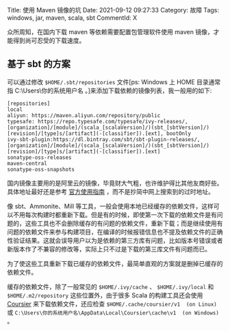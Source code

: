 Title: 使用 Maven 镜像的坑
Date: 2021-09-12 09:27:33
Category: 故障
Tags: windows, jar, maven, scala, sbt
CommentId: X


众所周知，在国内下载 maven 等依赖需要配置包管理软件使用 maven 镜像，才能得到尚可忍受的下载速度。

<!-- PELICAN_END_SUMMARY -->


## 基于 sbt 的方案

可以通过修改 `$HOME/.sbt/repositories` 文件[ps: Windows 上 HOME 目录通常指 C:\\Users\\你的系统用户名 。]来添加下载依赖的镜像列表，我一般用的如下:

```
[repositories]
local
aliyun: https://maven.aliyun.com/repository/public
typesafe: https://repo.typesafe.com/typesafe/ivy-releases/, [organization]/[module]/(scala_[scalaVersion]/)(sbt_[sbtVersion]/)[revision]/[type]s/[artifact](-[classifier]).[ext], bootOnly
ivy-sbt-plugin:https://dl.bintray.com/sbt/sbt-plugin-releases/, [organization]/[module]/(scala_[scalaVersion]/)(sbt_[sbtVersion]/)[revision]/[type]s/[artifact](-[classifier]).[ext]
sonatype-oss-releases
maven-central
sonatype-oss-snapshots
```

国内镜像主要用的是阿里云的镜像，毕竟财大气粗，也许维护得比其他友商好些。具体地址最好还是参考 [官方使用指南](https://developer.aliyun.com/mvn/guide) ，而不是抄简中网上搜索到的过时地址。

像 sbt、Ammonite、Mill 等工具，一般会使用本地已经缓存的依赖文件，这样可以不用每次构建时都重新下载。但是有的时候，即使第一次下载的依赖文件是有问题的，这些工具也不会删除缓存的有问题的依赖文件，重新下载；而是继续使用有问题的依赖文件来参与构建项目，在编译的时候报错信息也不提及依赖文件的正确性验证结果。这就会误导用户以为是依赖的第三方库有问题，比如版本号错误或者新版本作了不兼容的修改等，实际上只不过是下载的第三库文件有问题而已。

为了使这些工具重新下载已缓存的依赖文件，最简单直观的方案就是删掉已缓存的依赖文件。

缓存的依赖文件，除了一般常见的 `$HOME/.ivy/cache` 、 `$HOME/.ivy/local` 和 `$HOME/.m2/repository` 这些位置外，由于很多 Scala 的构建工具还会使用 [Coursier](https://get-coursier.io) 来下载依赖文件，还应检查 `$HOME/.cache/coursier/v1  (on Linux)` 或 `C:\Users\你的系统用户名\AppData\Local\Coursier\cache\v1  (on Windows)` 。


